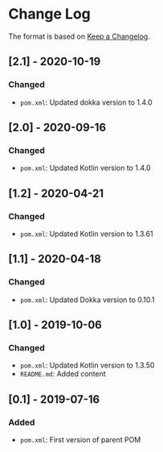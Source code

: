 # Change Log

The format is based on [Keep a Changelog](http://keepachangelog.com/).

## [2.1] - 2020-10-19
### Changed
- `pom.xml`: Updated dokka version to 1.4.0

## [2.0] - 2020-09-16
### Changed
- `pom.xml`: Updated Kotlin version to 1.4.0

## [1.2] - 2020-04-21
### Changed
- `pom.xml`: Updated Kotlin version to 1.3.61

## [1.1] - 2020-04-18
### Changed
- `pom.xml`: Updated Dokka version to 0.10.1

## [1.0] - 2019-10-06
### Changed
- `pom.xml`: Updated Kotlin version to 1.3.50
- `README.md`: Added content

## [0.1] - 2019-07-16
### Added
- `pom.xml`: First version of parent POM
